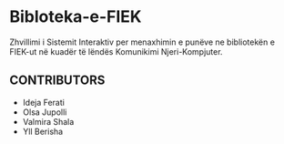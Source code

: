 # Bibloteka-e-FIEK
Zhvillimi i Sistemit Interaktiv per menaxhimin e punëve ne bibliotekën e FIEK-ut në kuadër të lëndës Komunikimi Njeri-Kompjuter.

 ## CONTRIBUTORS
- Ideja Ferati
- Olsa Jupolli
- Valmira Shala
- Yll Berisha

